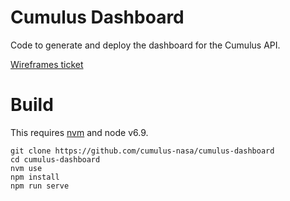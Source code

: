 # Cumulus Dashboard

Code to generate and deploy the dashboard for the Cumulus API.

[Wireframes ticket](https://github.com/cumulus-nasa/cumulus_internal/issues/118)

# Build

This requires [nvm](https://github.com/creationix/nvm) and node v6.9.

```(bash)
git clone https://github.com/cumulus-nasa/cumulus-dashboard
cd cumulus-dashboard
nvm use
npm install
npm run serve
```
